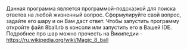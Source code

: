 Данная программа является программой-подсказкой для поиска ответов на любой жизненный вопрос.
Сформулируйте свой вопрос, задайте его шару и он Вам даст ответ.
Чтобы запустить программу откройте файл 8ball.rb в консоли или запустить его в Вашей IDE.
Подробнее про шар можно прочесть на Википедии - https://ru.wikipedia.org/wiki/Magic_8_ball 